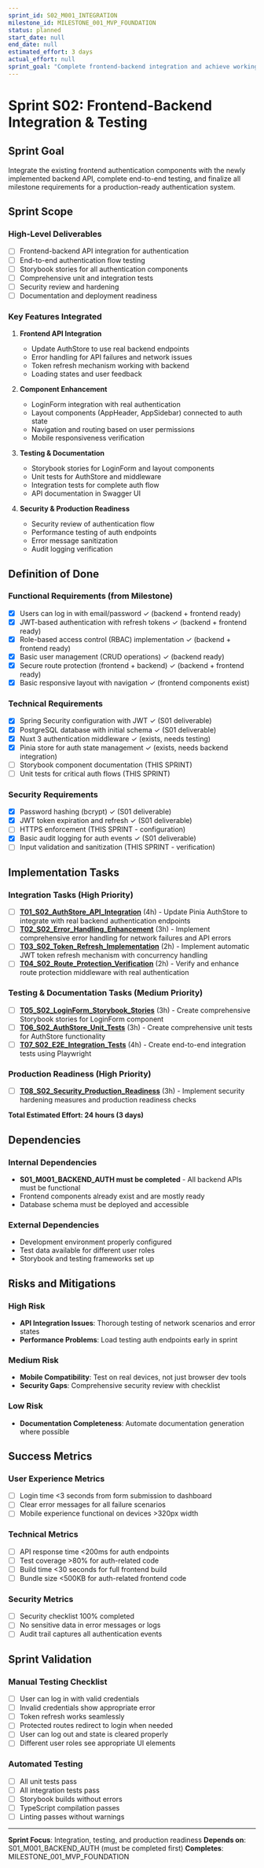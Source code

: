 ```yaml
---
sprint_id: S02_M001_INTEGRATION
milestone_id: MILESTONE_001_MVP_FOUNDATION
status: planned
start_date: null
end_date: null
estimated_effort: 3 days
actual_effort: null
sprint_goal: "Complete frontend-backend integration and achieve working end-to-end authentication"
---
```


# Sprint S02: Frontend-Backend Integration & Testing

## Sprint Goal
Integrate the existing frontend authentication components with the newly implemented backend API, complete end-to-end testing, and finalize all milestone requirements for a production-ready authentication system.

## Sprint Scope

### High-Level Deliverables
- [ ] Frontend-backend API integration for authentication
- [ ] End-to-end authentication flow testing
- [ ] Storybook stories for all authentication components
- [ ] Comprehensive unit and integration tests
- [ ] Security review and hardening
- [ ] Documentation and deployment readiness

### Key Features Integrated
1. **Frontend API Integration**
   - Update AuthStore to use real backend endpoints
   - Error handling for API failures and network issues
   - Token refresh mechanism working with backend
   - Loading states and user feedback

2. **Component Enhancement**
   - LoginForm integration with real authentication
   - Layout components (AppHeader, AppSidebar) connected to auth state
   - Navigation and routing based on user permissions
   - Mobile responsiveness verification

3. **Testing & Documentation**
   - Storybook stories for LoginForm and layout components
   - Unit tests for AuthStore and middleware
   - Integration tests for complete auth flow
   - API documentation in Swagger UI

4. **Security & Production Readiness**
   - Security review of authentication flow
   - Performance testing of auth endpoints
   - Error message sanitization
   - Audit logging verification

## Definition of Done

### Functional Requirements (from Milestone)
- [x] Users can log in with email/password ✓ (backend + frontend ready)
- [x] JWT-based authentication with refresh tokens ✓ (backend + frontend ready)
- [x] Role-based access control (RBAC) implementation ✓ (backend + frontend ready)
- [x] Basic user management (CRUD operations) ✓ (backend ready)
- [x] Secure route protection (frontend + backend) ✓ (backend + frontend ready)
- [x] Basic responsive layout with navigation ✓ (frontend components exist)

### Technical Requirements
- [x] Spring Security configuration with JWT ✓ (S01 deliverable)
- [x] PostgreSQL database with initial schema ✓ (S01 deliverable)
- [x] Nuxt 3 authentication middleware ✓ (exists, needs testing)
- [x] Pinia store for auth state management ✓ (exists, needs backend integration)
- [ ] Storybook component documentation (THIS SPRINT)
- [ ] Unit tests for critical auth flows (THIS SPRINT)

### Security Requirements
- [x] Password hashing (bcrypt) ✓ (S01 deliverable)
- [x] JWT token expiration and refresh ✓ (S01 deliverable)
- [ ] HTTPS enforcement (THIS SPRINT - configuration)
- [x] Basic audit logging for auth events ✓ (S01 deliverable)
- [ ] Input validation and sanitization (THIS SPRINT - verification)

## Implementation Tasks

### Integration Tasks (High Priority)
- [ ] **[T01_S02_AuthStore_API_Integration](./T01_S02_AuthStore_API_Integration.md)** (4h) - Update Pinia AuthStore to integrate with real backend authentication endpoints
- [ ] **[T02_S02_Error_Handling_Enhancement](./T02_S02_Error_Handling_Enhancement.md)** (3h) - Implement comprehensive error handling for network failures and API errors
- [ ] **[T03_S02_Token_Refresh_Implementation](./T03_S02_Token_Refresh_Implementation.md)** (2h) - Implement automatic JWT token refresh mechanism with concurrency handling
- [ ] **[T04_S02_Route_Protection_Verification](./T04_S02_Route_Protection_Verification.md)** (2h) - Verify and enhance route protection middleware with real authentication

### Testing & Documentation Tasks (Medium Priority)
- [ ] **[T05_S02_LoginForm_Storybook_Stories](./T05_S02_LoginForm_Storybook_Stories.md)** (3h) - Create comprehensive Storybook stories for LoginForm component
- [ ] **[T06_S02_AuthStore_Unit_Tests](./T06_S02_AuthStore_Unit_Tests.md)** (3h) - Create comprehensive unit tests for AuthStore functionality
- [ ] **[T07_S02_E2E_Integration_Tests](./T07_S02_E2E_Integration_Tests.md)** (4h) - Create end-to-end integration tests using Playwright

### Production Readiness (High Priority)
- [ ] **[T08_S02_Security_Production_Readiness](./T08_S02_Security_Production_Readiness.md)** (3h) - Implement security hardening measures and production readiness checks

**Total Estimated Effort: 24 hours (3 days)**

## Dependencies

### Internal Dependencies
- **S01_M001_BACKEND_AUTH must be completed** - All backend APIs must be functional
- Frontend components already exist and are mostly ready
- Database schema must be deployed and accessible

### External Dependencies
- Development environment properly configured
- Test data available for different user roles
- Storybook and testing frameworks set up

## Risks and Mitigations

### High Risk
- **API Integration Issues**: Thorough testing of network scenarios and error states
- **Performance Problems**: Load testing auth endpoints early in sprint

### Medium Risk
- **Mobile Compatibility**: Test on real devices, not just browser dev tools
- **Security Gaps**: Comprehensive security review with checklist

### Low Risk
- **Documentation Completeness**: Automate documentation generation where possible

## Success Metrics

### User Experience Metrics
- [ ] Login time <3 seconds from form submission to dashboard
- [ ] Clear error messages for all failure scenarios
- [ ] Mobile experience functional on devices >320px width

### Technical Metrics
- [ ] API response time <200ms for auth endpoints
- [ ] Test coverage >80% for auth-related code
- [ ] Build time <30 seconds for full frontend build
- [ ] Bundle size <500KB for auth-related frontend code

### Security Metrics
- [ ] Security checklist 100% completed
- [ ] No sensitive data in error messages or logs
- [ ] Audit trail captures all authentication events

## Sprint Validation

### Manual Testing Checklist
- [ ] User can log in with valid credentials
- [ ] Invalid credentials show appropriate error
- [ ] Token refresh works seamlessly
- [ ] Protected routes redirect to login when needed
- [ ] User can log out and state is cleared properly
- [ ] Different user roles see appropriate UI elements

### Automated Testing
- [ ] All unit tests pass
- [ ] All integration tests pass
- [ ] Storybook builds without errors
- [ ] TypeScript compilation passes
- [ ] Linting passes without warnings

---

**Sprint Focus**: Integration, testing, and production readiness
**Depends on**: S01_M001_BACKEND_AUTH (must be completed first)
**Completes**: MILESTONE_001_MVP_FOUNDATION
